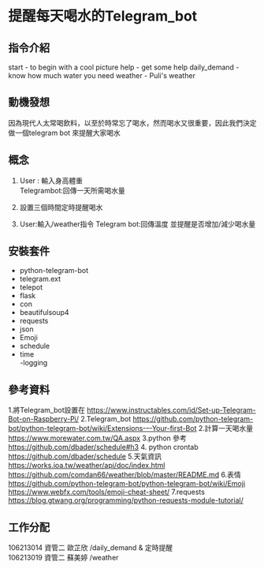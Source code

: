 # 提醒每天喝水的Telegram_bot

## 指令介紹
start - to begin with a cool picture
help - get some help 
daily_demand - know how much water you need 
weather - Puli's weather

## 動機發想
因為現代人太常喝飲料，以至於時常忘了喝水，然而喝水又很重要，因此我們決定做一個telegram bot 來提醒大家喝水

## 概念
1. User : 輸入身高體重  
   Telegrambot:回傳一天所需喝水量
   
2. 設置三個時間定時提醒喝水

3. User:輸入/weather指令
   Telegram bot:回傳溫度 並提醒是否增加/減少喝水量
   
## 安裝套件
- python-telegram-bot
- telegram.ext                                                              
- telepot
- flask
- con
- beautifulsoup4
- requests
- json
- Emoji   
- schedule    
- time                                                                             
-logging                                                                             

## 參考資料
1.將Telegram_bot設置在 
https://www.instructables.com/id/Set-up-Telegram-Bot-on-Raspberry-Pi/
2.Telegram_bot 
https://github.com/python-telegram-bot/python-telegram-bot/wiki/Extensions-–-Your-first-Bot
2.計算一天喝水量  
https://www.morewater.com.tw/QA.aspx
3.python 參考  
https://github.com/dbader/schedule#h3
4. python crontab 
https://github.com/dbader/schedule
5.天氣資訊 
https://works.ioa.tw/weather/api/doc/index.html
https://github.com/comdan66/weather/blob/master/README.md
6.表情 
https://github.com/python-telegram-bot/python-telegram-bot/wiki/Emoji
https://www.webfx.com/tools/emoji-cheat-sheet/
7.requests 
https://blog.gtwang.org/programming/python-requests-module-tutorial/

## 工作分配
106213014 資管二  歐芷欣 /daily_demand & 定時提醒  
106213019 資管二  蘇美婷 /weather

